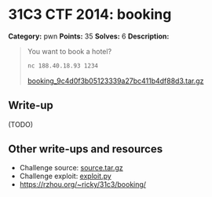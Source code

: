 # 31C3 CTF 2014: booking

**Category:** pwn
**Points:** 35
**Solves:** 6
**Description:**

> You want to book a hotel?
>
> ```bash
> nc 188.40.18.93 1234
> ```
>
> [booking_9c4d0f3b05123339a27bc411b4df88d3.tar.gz](booking_9c4d0f3b05123339a27bc411b4df88d3.tar.gz)

## Write-up

(TODO)

## Other write-ups and resources

* Challenge source: [source.tar.gz](source.tar.gz)
* Challenge exploit: [exploit.py](exploit.py)
* <https://rzhou.org/~ricky/31c3/booking/>
